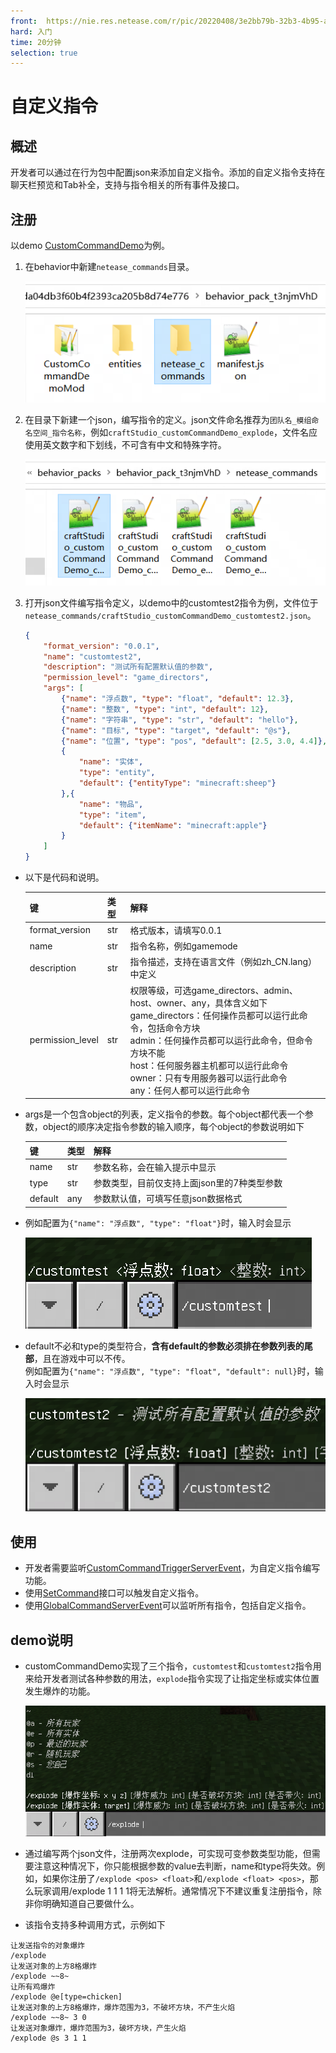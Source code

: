 ```yaml
---
front: 	https://nie.res.netease.com/r/pic/20220408/3e2bb79b-32b3-4b95-a408-83556c00f775.jpg
hard: 入门
time: 20分钟
selection: true
---
```


# 自定义指令

## 概述

开发者可以通过在行为包中配置json来添加自定义指令。添加的自定义指令支持在聊天栏预览和Tab补全，支持与指令相关的所有事件及接口。

## 注册

以demo [CustomCommandDemo](../13-模组SDK编程/60-Demo示例.md#CustomCommandDemo)为例。

1. 在behavior中新建`netease_commands`目录。

	![avatar](./picture/custom_command1.png)

2. 在目录下新建一个json，编写指令的定义。json文件命名推荐为`团队名_模组命名空间_指令名称`，例如`craftStudio_customCommandDemo_explode`，文件名应使用英文数字和下划线，不可含有中文和特殊字符。

	![avatar](./picture/custom_command2.png)

3. 打开json文件编写指令定义，以demo中的customtest2指令为例，文件位于`netease_commands/craftStudio_customCommandDemo_customtest2.json`。
	```json
	{
		"format_version": "0.0.1",
		"name": "customtest2",
		"description": "测试所有配置默认值的参数",
		"permission_level": "game_directors",
		"args": [
			{"name": "浮点数", "type": "float", "default": 12.3},
			{"name": "整数", "type": "int", "default": 12},
			{"name": "字符串", "type": "str", "default": "hello"},
			{"name": "目标", "type": "target", "default": "@s"},
			{"name": "位置", "type": "pos", "default": [2.5, 3.0, 4.4]},
			{
				"name": "实体",
				"type": "entity",
				"default": {"entityType": "minecraft:sheep"}
			},{
				"name": "物品",
				"type": "item",
				"default": {"itemName": "minecraft:apple"}
			}
		]
	}
	```

- 以下是代码和说明。

	|键|类型|解释|
	|:-|:-|:-|
	|format_version|str|格式版本，请填写0.0.1|
	|name|str|指令名称，例如gamemode|
	|description|str|指令描述，支持在语言文件（例如zh_CN.lang）中定义|
	|permission_level|str|权限等级，可选game_directors、admin、host、owner、any，具体含义如下<br>game_directors：任何操作员都可以运行此命令，包括命令方块<br>admin：任何操作员都可以运行此命令，但命令方块不能<br>host：任何服务器主机都可以运行此命令<br>owner：只有专用服务器可以运行此命令<br>any：任何人都可以运行此命令|

- args是一个包含object的列表，定义指令的参数。每个object都代表一个参数，object的顺序决定指令参数的输入顺序，每个object的参数说明如下

	|键|类型|解释|
	|:-|:-|:-|
	|name|str|参数名称，会在输入提示中显示|
	|type|str|参数类型，目前仅支持上面json里的7种类型参数|
	|default|any|参数默认值，可填写任意json数据格式|

- 例如配置为`{"name": "浮点数", "type": "float"}`时，输入时会显示

	![avatar](./picture/custom_command3.png)
   
- default不必和type的类型符合，**含有default的参数必须排在参数列表的尾部**，且在游戏中可以不传。<br>例如配置为`{"name": "浮点数", "type": "float", "default": null}`时，输入时会显示

	![avatar](./picture/custom_command4.png)
	
## 使用

- 开发者需要监听<a href="../../../mcdocs/1-ModAPI-beta/事件/世界.html#customcommandtriggerserverevent" rel="noopenner">CustomCommandTriggerServerEvent</a>，为自定义指令编写功能。
- 使用<a href="../../../mcdocs/1-ModAPI-beta/接口/世界/指令.html#setcommand" rel="noopenner">SetCommand</a>接口可以触发自定义指令。
- 使用<a href="../../../mcdocs/1-ModAPI-beta/事件/世界.html#globalcommandserverevent" rel="noopenner">GlobalCommandServerEvent</a>可以监听所有指令，包括自定义指令。

## demo说明

- customCommandDemo实现了三个指令，`customtest`和`customtest2`指令用来给开发者测试各种参数的用法，`explode`指令实现了让指定坐标或实体位置发生爆炸的功能。

	![avatar](./picture/custom_command5.png)

- 通过编写两个json文件，注册两次explode，可实现可变参数类型功能，但需要注意这种情况下，你只能根据参数的value去判断，name和type将失效。例如，如果你注册了`/explode <pos> <float>`和`/explode <float> <pos>`，那么玩家调用/explode 1 1 1 1将无法解析。通常情况下不建议重复注册指令，除非你明确知道自己要做什么。
- 该指令支持多种调用方式，示例如下
```
让发送指令的对象爆炸
/explode
让发送对象的上方8格爆炸
/explode ~~8~
让所有鸡爆炸
/explode @e[type=chicken]
让发送对象的上方8格爆炸，爆炸范围为3，不破坏方块，不产生火焰
/explode ~~8~ 3 0
让发送对象爆炸，爆炸范围为3，破坏方块，产生火焰
/explode @s 3 1 1
```
